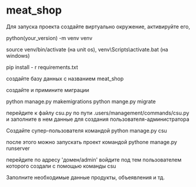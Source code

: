 # meat_shop

Для запуска проекта создайте виртуально окружение, активируйте его,

python(your_version) -m venv venv

source venv/bin/activate (на unit оs), venv\Scripts\activate.bat (на windows)

pip install - r requirements.txt

создайте базу данных с названием meat_shop

создайте и примините миграции 

python manage.py makemigrations
python mange.py migrate

перейдите к файлу csu.py по пути  .users/management/commands/csu.py
и заполните в нем данные для создания пользователя-администратора

Создайте супер-пользователя командой python manage.py csu

после этого можно запускать проект командой pythone manage.py runserver

перейдите по адресу 'домен/admin' войдите под тем пользователем
которого создали с помощью команды csu  

Заполните необходимые данные продукты, объеявления и тд.

